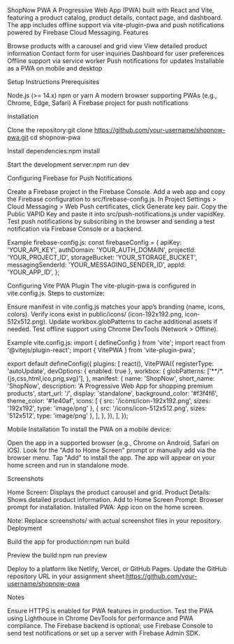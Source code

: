 ShopNow PWA
A Progressive Web App (PWA) built with React and Vite, featuring a product catalog, product details, contact page, and dashboard. The app includes offline support via vite-plugin-pwa and push notifications powered by Firebase Cloud Messaging.
Features

Browse products with a carousel and grid view
View detailed product information
Contact form for user inquiries
Dashboard for user preferences
Offline support via service worker
Push notifications for updates
Installable as a PWA on mobile and desktop

Setup Instructions
Prerequisites

Node.js (>= 14.x)
npm or yarn
A modern browser supporting PWAs (e.g., Chrome, Edge, Safari)
A Firebase project for push notifications

Installation

Clone the repository:git clone https://github.com/your-username/shopnow-pwa.git
cd shopnow-pwa


Install dependencies:npm install


Start the development server:npm run dev



Configuring Firebase for Push Notifications

Create a Firebase project in the Firebase Console.
Add a web app and copy the Firebase configuration to src/firebase-config.js.
In Project Settings > Cloud Messaging > Web Push certificates, click Generate key pair.
Copy the Public VAPID Key and paste it into src/push-notifications.js under vapidKey.
Test push notifications by subscribing in the browser and sending a test notification via Firebase Console or a backend.

Example firebase-config.js:
const firebaseConfig = {
  apiKey: 'YOUR_API_KEY',
  authDomain: 'YOUR_AUTH_DOMAIN',
  projectId: 'YOUR_PROJECT_ID',
  storageBucket: 'YOUR_STORAGE_BUCKET',
  messagingSenderId: 'YOUR_MESSAGING_SENDER_ID',
  appId: 'YOUR_APP_ID',
};

Configuring Vite PWA Plugin
The vite-plugin-pwa is configured in vite.config.js. Steps to customize:

Ensure manifest in vite.config.js matches your app’s branding (name, icons, colors).
Verify icons exist in public/icons/ (icon-192x192.png, icon-512x512.png).
Update workbox.globPatterns to cache additional assets if needed.
Test offline support using Chrome DevTools (Network > Offline).

Example vite.config.js:
import { defineConfig } from 'vite';
import react from '@vitejs/plugin-react';
import { VitePWA } from 'vite-plugin-pwa';

export default defineConfig({
  plugins: [
    react(),
    VitePWA({
      registerType: 'autoUpdate',
      devOptions: { enabled: true },
      workbox: {
        globPatterns: ['**/*.{js,css,html,ico,png,svg}'],
      },
      manifest: {
        name: 'ShopNow',
        short_name: 'ShopNow',
        description: 'A Progressive Web App for shopping premium products',
        start_url: '/',
        display: 'standalone',
        background_color: '#f3f4f6',
        theme_color: '#1e40af',
        icons: [
          { src: '/icons/icon-192x192.png', sizes: '192x192', type: 'image/png' },
          { src: '/icons/icon-512x512.png', sizes: '512x512', type: 'image/png' },
        ],
      },
    }),
  ],
});

Mobile Installation
To install the PWA on a mobile device:

Open the app in a supported browser (e.g., Chrome on Android, Safari on iOS).
Look for the "Add to Home Screen" prompt or manually add via the browser menu.
Tap "Add" to install the app.
The app will appear on your home screen and run in standalone mode.

Screenshots

Home Screen: Displays the product carousel and grid.
Product Details: Shows detailed product information.
Add to Home Screen Prompt: Browser prompt for installation.
Installed PWA: App icon on the home screen.

Note: Replace screenshots/ with actual screenshot files in your repository.
Deployment

Build the app for production:npm run build


Preview the build:npm run preview


Deploy to a platform like Netlify, Vercel, or GitHub Pages.
Update the GitHub repository URL in your assignment sheet:https://github.com/your-username/shopnow-pwa



Notes

Ensure HTTPS is enabled for PWA features in production.
Test the PWA using Lighthouse in Chrome DevTools for performance and PWA compliance.
The Firebase backend is optional; use Firebase Console to send test notifications or set up a server with Firebase Admin SDK.

